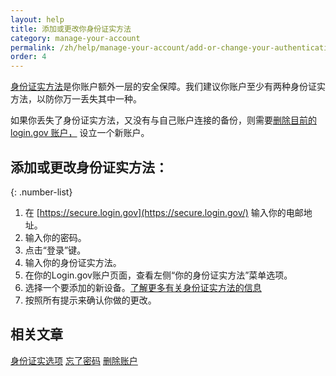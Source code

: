 ```yaml
---
layout: help
title: 添加或更改你身份证实方法  
category: manage-your-account
permalink: /zh/help/manage-your-account/add-or-change-your-authentication-method/
order: 4 
---
```

[身份证实方法](/zh/help/get-started/authentication-methods/)是你账户额外一层的安全保障。我们建议你账户至少有两种身份证实方法，以防你万一丢失其中一种。

如果你丢失了身份证实方法，又没有与自己账户连接的备份，则需要[删除目前的login.gov 账户，](/zh/help/manage-your-account/delete-your-account/) 设立一个新账户。

## 添加或更改身份证实方法：

{: .number-list}
1. 在 [https://secure.login.gov](https://secure.login.gov/) 输入你的电邮地址。
2. 输入你的密码。
3. 点击“登录”键。
4. 输入你的身份证实方法。
5. 在你的Login.gov账户页面，查看左侧“你的身份证实方法”菜单选项。
6. 选择一个要添加的新设备。[了解更多有关身份证实方法的信息](/zh/help/get-started/authentication-methods/)
7. 按照所有提示来确认你做的更改。

## 相关文章
[身份证实选项](/zh/help/get-started/authentication-methods/) 
[忘了密码](/zh/help/trouble-signing-in/forgot-your-password/) 
[删除账户](/zh/help/manage-your-account/delete-your-account/)

